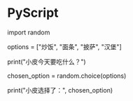 # PyScript

import random

options = ["炒饭", "面条", "披萨", "汉堡"]

print("小皮今天要吃什么？")

chosen_option = random.choice(options)

print("小皮选择了：", chosen_option)
